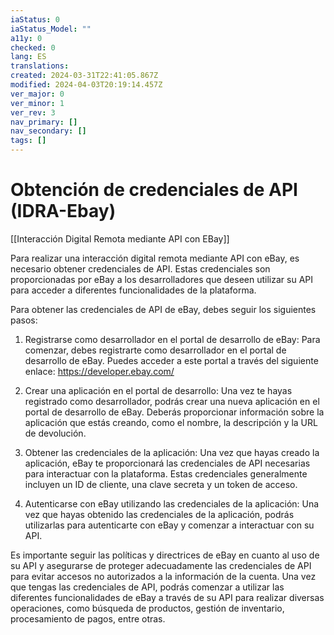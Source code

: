 ```yaml
---
iaStatus: 0
iaStatus_Model: ""
a11y: 0
checked: 0
lang: ES
translations: 
created: 2024-03-31T22:41:05.867Z
modified: 2024-04-03T20:19:14.457Z
ver_major: 0
ver_minor: 1
ver_rev: 3
nav_primary: []
nav_secondary: []
tags: []
---
```

# Obtención de credenciales de API (IDRA-Ebay)

[[Interacción Digital Remota mediante API con EBay]]

Para realizar una interacción digital remota mediante API con eBay, es necesario obtener credenciales de API. Estas credenciales son proporcionadas por eBay a los desarrolladores que deseen utilizar su API para acceder a diferentes funcionalidades de la plataforma.

Para obtener las credenciales de API de eBay, debes seguir los siguientes pasos:

1. Registrarse como desarrollador en el portal de desarrollo de eBay: Para comenzar, debes registrarte como desarrollador en el portal de desarrollo de eBay. Puedes acceder a este portal a través del siguiente enlace: https://developer.ebay.com/

2. Crear una aplicación en el portal de desarrollo: Una vez te hayas registrado como desarrollador, podrás crear una nueva aplicación en el portal de desarrollo de eBay. Deberás proporcionar información sobre la aplicación que estás creando, como el nombre, la descripción y la URL de devolución.

3. Obtener las credenciales de la aplicación: Una vez que hayas creado la aplicación, eBay te proporcionará las credenciales de API necesarias para interactuar con la plataforma. Estas credenciales generalmente incluyen un ID de cliente, una clave secreta y un token de acceso.

4. Autenticarse con eBay utilizando las credenciales de la aplicación: Una vez que hayas obtenido las credenciales de la aplicación, podrás utilizarlas para autenticarte con eBay y comenzar a interactuar con su API.

Es importante seguir las políticas y directrices de eBay en cuanto al uso de su API y asegurarse de proteger adecuadamente las credenciales de API para evitar accesos no autorizados a la información de la cuenta. Una vez que tengas las credenciales de API, podrás comenzar a utilizar las diferentes funcionalidades de eBay a través de su API para realizar diversas operaciones, como búsqueda de productos, gestión de inventario, procesamiento de pagos, entre otras.
